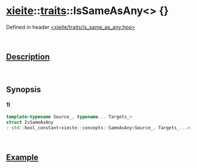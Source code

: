 # [xieite](../../xieite.md)\:\:[traits](../../traits.md)\:\:IsSameAsAny\<\> \{\}
Defined in header [<xieite/traits/is_same_as_any.hpp>](../../../include/xieite/traits/is_same_as_any.hpp)

&nbsp;

## [Description](../concepts/same_as_any.md#Description)

&nbsp;

## Synopsis
#### 1)
```cpp
template<typename Source_, typename... Targets_>
struct IsSameAsAny
: std::bool_constant<xieite::concepts::SameAsAny<Source_, Targets_...>> {};
```

&nbsp;

## [Example](../concepts/same_as_any.md#Example)
